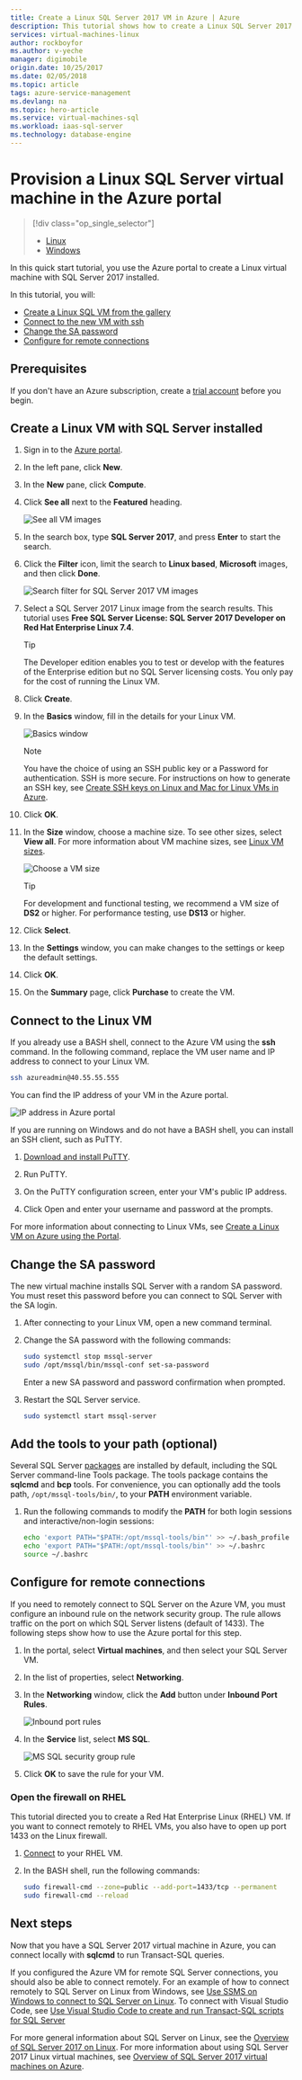 ```yaml
---
title: Create a Linux SQL Server 2017 VM in Azure | Azure
description: This tutorial shows how to create a Linux SQL Server 2017 virtual machine in the Azure portal.
services: virtual-machines-linux
author: rockboyfor
ms.author: v-yeche
manager: digimobile
origin.date: 10/25/2017
ms.date: 02/05/2018
ms.topic: article
tags: azure-service-management
ms.devlang: na
ms.topic: hero-article
ms.service: virtual-machines-sql
ms.workload: iaas-sql-server
ms.technology: database-engine
---
```

# Provision a Linux SQL Server virtual machine in the Azure portal

> [!div class="op_single_selector"]
> * [Linux](provision-sql-server-linux-virtual-machine.md)
> * [Windows](../../windows/sql/virtual-machines-windows-portal-sql-server-provision.md)

In this quick start tutorial, you use the Azure portal to create a Linux virtual machine with SQL Server 2017 installed.

In this tutorial, you will:

* [Create a Linux SQL VM from the gallery](#create)
* [Connect to the new VM with ssh](#connect)
* [Change the SA password](#password)
* [Configure for remote connections](#remote)

## Prerequisites

If you don't have an Azure subscription, create a [trial account](https://www.azure.cn/pricing/1rmb-trial) before you begin.

<a id="create"></a>
## Create a Linux VM with SQL Server installed

1. Sign in to the [Azure portal](https://portal.azure.cn/).

1. In the left pane, click **New**.

1. In the **New** pane, click **Compute**.

1. Click **See all** next to the **Featured** heading.

   ![See all VM images](./media/provision-sql-server-linux-virtual-machine/azure-compute-blade.png)

1. In the search box, type **SQL Server 2017**, and press **Enter** to start the search.

1. Click the **Filter** icon, limit the search to **Linux based**, **Microsoft** images, and then click **Done**.

    ![Search filter for SQL Server 2017 VM images](./media/provision-sql-server-linux-virtual-machine/searchfilter.png)

1. Select a SQL Server 2017 Linux image from the search results. This tutorial uses **Free SQL Server License: SQL Server 2017 Developer on Red Hat Enterprise Linux 7.4**.

   > [!TIP]
   > The Developer edition enables you to test or develop with the features of the Enterprise edition but no SQL Server licensing costs. You only pay for the cost of running the Linux VM.

1. Click **Create**.

1. In the **Basics** window, fill in the details for your Linux VM. 

    ![Basics window](./media/provision-sql-server-linux-virtual-machine/basics.png)

    > [!Note]
    > You have the choice of using an SSH public key or a Password for authentication. SSH is more secure. For instructions on how to generate an SSH key, see [Create SSH keys on Linux and Mac for Linux VMs in Azure](/virtual-machines/virtual-machines-linux-mac-create-ssh-keys).

1. Click **OK**.

1. In the **Size** window, choose a machine size. To see other sizes, select **View all**. For more information about VM machine sizes, see [Linux VM sizes](/virtual-machines/virtual-machines-linux-sizes).

    ![Choose a VM size](./media/provision-sql-server-linux-virtual-machine/vmsizes.png)

   > [!TIP]
   > For development and functional testing, we recommend a VM size of **DS2** or higher. For performance testing, use **DS13** or higher.

1. Click **Select**.

1. In the **Settings** window, you can make changes to the settings or keep the default settings.

1. Click **OK**.

1. On the **Summary** page, click **Purchase** to create the VM.

<a id="connect"></a>
## Connect to the Linux VM

If you already use a BASH shell, connect to the Azure VM using the **ssh** command. In the following command, replace the VM user name and IP address to connect to your Linux VM.

```bash
ssh azureadmin@40.55.55.555
```

You can find the IP address of your VM in the Azure portal.

![IP address in Azure portal](./media/provision-sql-server-linux-virtual-machine/vmproperties.png)

If you are running on Windows and do not have a BASH shell, you can install an SSH client, such as PuTTY.

1. [Download and install PuTTY](http://www.chiark.greenend.org.uk/~sgtatham/putty/download.html).

1. Run PuTTY.

1. On the PuTTY configuration screen, enter your VM's public IP address.

1. Click Open and enter your username and password at the prompts.

For more information about connecting to Linux VMs, see [Create a Linux VM on Azure using the Portal](/virtual-machines/virtual-machines-linux-quick-create-portal#ssh-to-the-vm).

<a id="password"></a>
## Change the SA password

The new virtual machine installs SQL Server with a random SA password. You must reset this password before you can connect to SQL Server with the SA login.

1. After connecting to your Linux VM, open a new command terminal.

1. Change the SA password with the following commands:

   ```bash
   sudo systemctl stop mssql-server
   sudo /opt/mssql/bin/mssql-conf set-sa-password
   ```

   Enter a new SA password and password confirmation when prompted.

1. Restart the SQL Server service.

   ```bash
   sudo systemctl start mssql-server
   ```

## Add the tools to your path (optional)

Several SQL Server [packages](sql-server-linux-virtual-machines-overview.md#packages) are installed by default, including the SQL Server command-line Tools package. The tools package contains the **sqlcmd** and **bcp** tools. For convenience, you can optionally add the tools path, `/opt/mssql-tools/bin/`, to your **PATH** environment variable.

1. Run the following commands to modify the **PATH** for both login sessions and interactive/non-login sessions:

   ```bash
   echo 'export PATH="$PATH:/opt/mssql-tools/bin"' >> ~/.bash_profile
   echo 'export PATH="$PATH:/opt/mssql-tools/bin"' >> ~/.bashrc
   source ~/.bashrc
   ```
<a id="remote"></a>
## Configure for remote connections

If you need to remotely connect to SQL Server on the Azure VM, you must configure an inbound rule on the network security group. The rule allows traffic on the port on which SQL Server listens (default of 1433). The following steps show how to use the Azure portal for this step. 

1. In the portal, select **Virtual machines**, and then select your SQL Server VM.

1. In the list of properties, select **Networking**.

1. In the **Networking** window, click the **Add** button under **Inbound Port Rules**.

   ![Inbound port rules](./media/provision-sql-server-linux-virtual-machine/networking.png)

1. In the **Service** list, select **MS SQL**.

    ![MS SQL security group rule](./media/provision-sql-server-linux-virtual-machine/sqlnsgrule.png)

1. Click **OK** to save the rule for your VM.

### Open the firewall on RHEL

This tutorial directed you to create a Red Hat Enterprise Linux (RHEL) VM. If you want to connect remotely to RHEL VMs, you also have to open up port 1433 on the Linux firewall.

1. [Connect](#connect) to your RHEL VM.

1. In the BASH shell, run the following commands:

   ```bash
   sudo firewall-cmd --zone=public --add-port=1433/tcp --permanent
   sudo firewall-cmd --reload
   ```

## Next steps

Now that you have a SQL Server 2017 virtual machine in Azure, you can connect locally with **sqlcmd** to run Transact-SQL queries.

If you configured the Azure VM for remote SQL Server connections, you should also be able to connect remotely. For an example of how to connect remotely to SQL Server on Linux from Windows, see [Use SSMS on Windows to connect to SQL Server on Linux](https://docs.microsoft.com/sql/linux/sql-server-linux-develop-use-ssms). To connect with Visual Studio Code, see [Use Visual Studio Code to create and run Transact-SQL scripts for SQL Server](https://docs.microsoft.com/sql/linux/sql-server-linux-develop-use-vscode)

For more general information about SQL Server on Linux, see the [Overview of SQL Server 2017 on Linux](https://docs.microsoft.com/sql/linux/sql-server-linux-overview). For more information about using SQL Server 2017 Linux virtual machines, see [Overview of SQL Server 2017 virtual machines on Azure](sql-server-linux-virtual-machines-overview.md).
<!-- Update_Description: new article about provision sql server on linux virtual machine -->